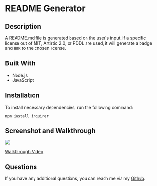 # README Generator
  ## Description
  A README.md file is generated based on the user's input. If a specific license out of MIT, Artistic 2.0, or PDDL are used, it will generate a badge and link to the chosen license. 

  ## Built With
  * Node.js
  * JavaScript

  ## Installation
  To install necessary dependencies, run the following command:

  ```npm install inquirer```

  ## Screenshot and Walkthrough
  ![](./assets/screenshot.jpg)
  
 [Walkthrough Video](https://watch.screencastify.com/v/Fj7fDm0OvXiGcauZbGyl)
  

  ## Questions
  If you have any additional questions, you can reach me via my [Github](https://github.com/coevpen). 
  
 

